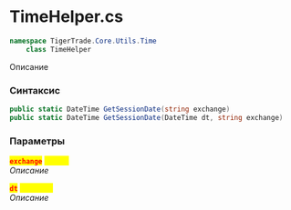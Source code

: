 
# TimeHelper.cs
```csharp
namespace TigerTrade.Core.Utils.Time  
    class TimeHelper
```

Описание

### Синтаксис
```csharp
public static DateTime GetSessionDate(string exchange)
public static DateTime GetSessionDate(DateTime dt, string exchange)
```

### Параметры  
<mark style="color:red;">**`exchange`**</mark> <mark style="color:yellow;">`string`</mark>  
 *Описание*  
  
<mark style="color:red;">**`dt`**</mark> <mark style="color:yellow;">`DateTime`</mark>  
 *Описание*  
  

                    
                    